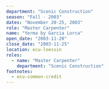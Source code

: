 ```yaml
---
department: "Scenic Construction"
season: "Fall - 2003"
dates: "November 20-25, 2003"
role: "Master Carpenter"
name: "Yerma by Garcia Lorca"
open_date: "2003-11-20"
close_date: "2003-11-25"
location: ecu-loessin
roles:
  - name: "Master Carpenter"
    department: "Scenic Construction"
footnotes:
  - ecu-common-credit
---
```

